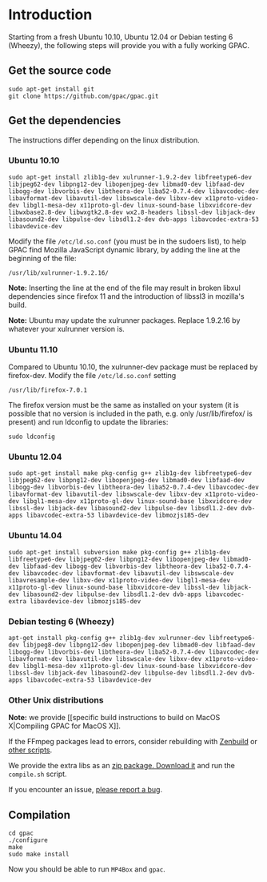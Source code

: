 # Introduction

Starting from a fresh Ubuntu 10.10, Ubuntu 12.04 or Debian testing 6 (Wheezy), the following steps will provide you with a fully working GPAC.

## Get the source code

```
sudo apt-get install git
git clone https://github.com/gpac/gpac.git
```


## Get the dependencies

The instructions differ depending on the linux distribution.

### Ubuntu 10.10

```
sudo apt-get install zlib1g-dev xulrunner-1.9.2-dev libfreetype6-dev libjpeg62-dev libpng12-dev libopenjpeg-dev libmad0-dev libfaad-dev libogg-dev libvorbis-dev libtheora-dev liba52-0.7.4-dev libavcodec-dev libavformat-dev libavutil-dev libswscale-dev libxv-dev x11proto-video-dev libgl1-mesa-dev x11proto-gl-dev linux-sound-base libxvidcore-dev libwxbase2.8-dev libwxgtk2.8-dev wx2.8-headers libssl-dev libjack-dev libasound2-dev libpulse-dev libsdl1.2-dev dvb-apps libavcodec-extra-53 libavdevice-dev
```

Modify the file `/etc/ld.so.conf` (you must be in the sudoers list), to help GPAC find Mozilla JavaScript dynamic library, by adding the line at the beginning of the file:

```
/usr/lib/xulrunner-1.9.2.16/
```

**Note:** Inserting the line at the end of the file may result in broken libxul dependencies since firefox 11 and the introduction of libssl3 in mozilla's build. 

**Note:** Ubuntu may update the xulrunner packages. Replace 1.9.2.16 by whatever your xulrunner version is.

### Ubuntu 11.10

Compared to Ubuntu 10.10, the xulrunner-dev package must be replaced by firefox-dev. Modify the file `/etc/ld.so.conf` setting

```
/usr/lib/firefox-7.0.1
```

The firefox version must be the same as installed on your system (it is possible that no version is included in the path, e.g. only /usr/lib/firefox/ is present) and run ldconfig to update the libraries:

```
sudo ldconfig
```

### Ubuntu 12.04

```
sudo apt-get install make pkg-config g++ zlib1g-dev libfreetype6-dev libjpeg62-dev libpng12-dev libopenjpeg-dev libmad0-dev libfaad-dev libogg-dev libvorbis-dev libtheora-dev liba52-0.7.4-dev libavcodec-dev libavformat-dev libavutil-dev libswscale-dev libxv-dev x11proto-video-dev libgl1-mesa-dev x11proto-gl-dev linux-sound-base libxvidcore-dev libssl-dev libjack-dev libasound2-dev libpulse-dev libsdl1.2-dev dvb-apps libavcodec-extra-53 libavdevice-dev libmozjs185-dev
```

### Ubuntu 14.04

```
sudo apt-get install subversion make pkg-config g++ zlib1g-dev libfreetype6-dev libjpeg62-dev libpng12-dev libopenjpeg-dev libmad0-dev libfaad-dev libogg-dev libvorbis-dev libtheora-dev liba52-0.7.4-dev libavcodec-dev libavformat-dev libavutil-dev libswscale-dev libavresample-dev libxv-dev x11proto-video-dev libgl1-mesa-dev x11proto-gl-dev linux-sound-base libxvidcore-dev libssl-dev libjack-dev libasound2-dev libpulse-dev libsdl1.2-dev dvb-apps libavcodec-extra libavdevice-dev libmozjs185-dev
```

### Debian testing 6 (Wheezy)

```
apt-get install pkg-config g++ zlib1g-dev xulrunner-dev libfreetype6-dev libjpeg8-dev libpng12-dev libopenjpeg-dev libmad0-dev libfaad-dev libogg-dev libvorbis-dev libtheora-dev liba52-0.7.4-dev libavcodec-dev libavformat-dev libavutil-dev libswscale-dev libxv-dev x11proto-video-dev libgl1-mesa-dev x11proto-gl-dev linux-sound-base libxvidcore-dev libssl-dev libjack-dev libasound2-dev libpulse-dev libsdl1.2-dev dvb-apps libavcodec-extra-53 libavdevice-dev
```

### Other Unix distributions

**Note:** we provide [[specific build instructions to build on MacOS X|Compiling GPAC for MacOS X]]. 

If the FFmpeg packages lead to errors, consider rebuilding with [Zenbuild](https://github.com/gpac/zenbuild) or [other scripts](https://gist.github.com/xdamman/e4f713c8cd1a389a5917#file-install_ffmpeg_ubuntu-sh). 

We provide the extra libs as an [zip package. Download it](https://sourceforge.net/p/gpac/code/HEAD/tree/trunk/gpac_extra_libs/gpac_extra_libs.zip) and run the `compile.sh` script. 

If you encounter an issue, [please report a bug](https://gpac.io/2013/07/16/how-to-file-a-bug-properly/ "How to file a bug properly").

## Compilation

```
cd gpac
./configure
make
sudo make install
```

Now you should be able to run `MP4Box` and `gpac`.

